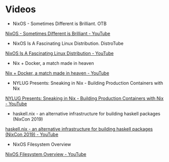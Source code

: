 # Videos
- NixOS - Sometimes Different is Brilliant. OTB

[NixOS - Sometimes Different is Brilliant - YouTube](https://www.youtube.com/watch?v=TpMhPFexqy4)
- NixOS Is A Fascinating Linux Distribution. DistroTube

[NixOS Is A Fascinating Linux Distribution - YouTube](https://www.youtube.com/watch?v=J7Hdaqs1rjU)
- Nix + Docker, a match made in heaven

[Nix + Docker, a match made in heaven - YouTube](https://www.youtube.com/watch?v=WP_oAmV6C2U)
- NYLUG Presents: Sneaking in Nix - Building Production Containers with Nix

[NYLUG Presents: Sneaking in Nix - Building Production Containers with Nix - YouTube](https://www.youtube.com/watch?v=pfIDYQ36X0k)
- haskell.nix - an alternative infrastructure for building haskell packages (NixCon 2019)

[haskell.nix - an alternative infrastructure for building haskell packages (NixCon 2019) - YouTube](https://www.youtube.com/watch?v=j71ZkinDeUM)
- NixOS Filesystem Overview

[NixOS Filesystem Overview - YouTube](https://www.youtube.com/watch?v=jf0nIn2oS8A&list=TLPQMTMxMTIwMjETnJ_sH-RsmQ&index=4)